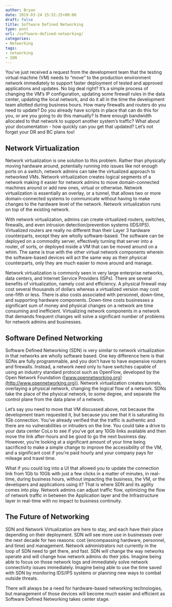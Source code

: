 ```yaml
---
author: Bryan
date: 2019-03-24 15:52:25+00:00
draft: false
title: Software Defined Networking
type: post
url: /software-defined-networking/
categories:
- Networking
tags:
- networking
- SDN
---
```


You’ve just received a request from the development team that the testing virtual machine (VM) needs to “move” to the production environment network immediately to support faster deployment of tested and approved applications and updates. No big deal right? It’s a simple process of changing the VM’s IP configuration, updating some firewall rules in the data center, updating the local network, and do it all in the time the development team allotted during business hours. How many firewalls and routers do you need to update? Do you already have scripts in place that can do this for you, or are you going to do this manually? Is there enough bandwidth allocated to that network to support another system’s traffic? What about your documentation - how quickly can you get that updated? Let’s not forget your DR and BC plans too!

## Network Virtualization

Network virtualization is one solution to this problem. Rather than physically moving hardware around, potentially running into issues like not enough ports on a switch, network admins can take the virtualized approach to networked VMs. Network virtualization creates logical segments of a network making it easier for network admins to move domain-connected machines around or add new ones, virtual or otherwise. Network virtualization is essentially an overlay, or a tunnel, that allows two or more domain-connected systems to communicate without having to make changes to the hardware level of the network. Network virtualization runs on top of the existing network.

With network virtualization, admins can create virtualized routers, switches, firewalls, and even intrusion detection/prevention systems (IDS/IPS). Virtualized routers are really no different than their Layer 3 hardware counterparts, except they are wholly software-based. The software can be deployed on a commodity server, effectively turning that server into a router, of sorts, or deployed inside a VM that can be moved around on a whim. The same is true with the other virtual network components wherein the software-based devices will act the same way as their physical counterparts, only they are much easier to move around and manage.

Network virtualization is commonly seen in very large enterprise networks, data centers, and Internet Service Providers (ISPs). There are several benefits of virtualization, namely cost and efficiency. A physical firewall may cost several thousands of dollars whereas a virtualized version may cost one-fifth or less. There is also costs associated with personnel, down-time, and supporting hardware components. Down-time costs businesses a significant sum of money and physical changes on a network are time consuming and inefficient. Virtualizing network components in a network that demands frequent changes will solve a significant number of problems for network admins and businesses.

## Software Defined Networking

Software Defined Networking (SDN) is very similar to network virtualization in that networks are wholly software based. One key difference here is that SDNs are fully programmable, and you don’t have to have expensive routers and firewalls. Instead, a network need only to have switches capable of using an industry standard protocol such as OpenFlow, developed by the Open Network Foundation ([www.opennetworking.org](http://www.opennetworking.org)). Network virtualization creates tunnels, overlaying a physical network, changing the logical flow of a network. SDNs take the place of the physical network, to some degree, and separate the control plane from the data plane of a network.

Let’s say you need to move that VM discussed above, not because the development team requested it, but because you see that it is saturating its 1Gb connection. You’ve already verified that the traffic is authentic and there are no vulnerabilities or intruders on the line. You could take a drive to your data center CoLo to see if you’ve got any 10Gb links available and then move the link after-hours and be good to go the next business day. However, you’re looking at a significant amount of your time being sacrificed to make a simple change to improve the accessibility of the VM, and a significant cost if you’re paid hourly and your company pays for mileage and travel time.

What if you could log into a UI that allowed you to update the connection link from 1Gb to 10Gb with just a few clicks in a matter of minutes, in real-time, during business hours, without impacting the business, the VM, or the developers and applications using it? That is where SDN and its agility comes into play. Network admins can adjust traffic flow, optimizing the flow of network traffic in between the Application layer and the Infrastructure layer in real-time with no impact to business continuity.

## The Future of Networking

SDN and Network Virtualization are here to stay, and each have their place depending on their deployment. SDN will see more use in businesses over the next decade for two reasons: cost (encompassing hardware, personnel, and time) and management. Network administrators not currently in the loop of SDN need to get there, and fast. SDN will change the way networks operate and will change how network admins do their jobs. Imagine being able to focus on those network logs and immediately solve network connectivity issues immediately. Imagine being able to use the time saved with SDN by monitoring IDS/IPS systems or planning new ways to combat outside threats.

There will always be a need for hardware-based networking technologies, but management of those devices will become much easier and efficient as Software Defined Networking takes center stage.